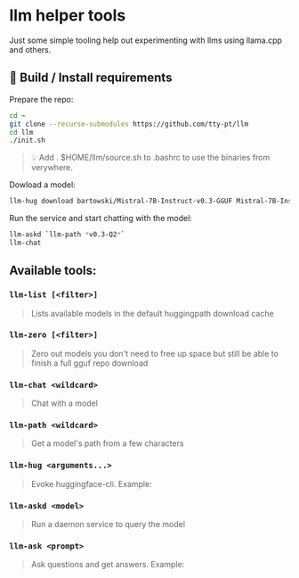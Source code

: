 # llm helper tools
Just some simple tooling help out experimenting with llms using llama.cpp and others.

## 🚀 Build / Install requirements
Prepare the repo:
```sh
cd ~
git clone --recurse-submodules https://github.com/tty-pt/llm
cd llm
./init.sh
```

> 💡 Add . $HOME/llm/source.sh to .bashrc
> to use the binaries from verywhere.

Dowload a model:
```sh
llm-hug download bartowski/Mistral-7B-Instruct-v0.3-GGUF Mistral-7B-Instruct-v0.3-Q2_K.gguf
```

Run the service and start chatting with the model:
```sh
llm-askd `llm-path *v0.3-Q2*`
llm-chat
```

## Available tools:
### `llm-list [<filter>]`
> Lists available models in the default huggingpath download cache
### `llm-zero [<filter>]`
> Zero out models you don't need to free up space but still be able to finish a full gguf repo download
### `llm-chat <wildcard>`
> Chat with a model
### `llm-path <wildcard>`
> Get a model's path from a few characters
### `llm-hug <arguments...>`
> Evoke huggingface-cli. Example:
### `llm-askd <model>`
> Run a daemon service to query the model

### `llm-ask <prompt>`
> Ask questions and get answers. Example:
